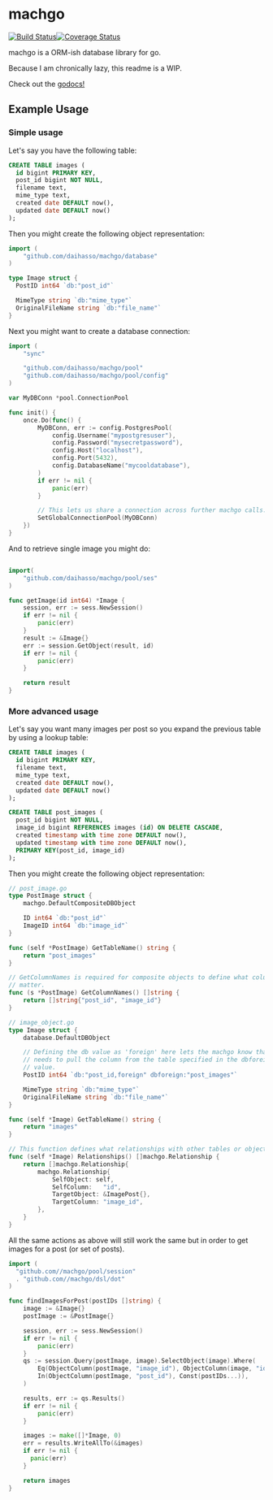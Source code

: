 # machgo
[![Build Status](https://travis-ci.com/daihasso/machgo.svg?branch=master)](https://travis-ci.com/daihasso/machgo)[![Coverage Status](https://coveralls.io/repos/github/daihasso/machgo/badge.svg?branch=master)](https://coveralls.io/github/daihasso/machgo?branch=master)

machgo is a ORM-ish database library for go.

Because I am chronically lazy, this readme is a WIP.

Check out the [godocs!](https://godoc.org/github.com/daihasso/machgo)

## Example Usage
### Simple usage

Let's say you have the following table:
``` sql
CREATE TABLE images (
  id bigint PRIMARY KEY,
  post_id bigint NOT NULL,
  filename text,
  mime_type text,
  created date DEFAULT now(),
  updated date DEFAULT now()
);
```

Then you might create the following object representation:
``` go
import (
    "github.com/daihasso/machgo/database"
)

type Image struct {
  PostID int64 `db:"post_id"`

  MimeType string `db:"mime_type"`
  OriginalFileName string `db:"file_name"`
}
```

Next you might want to create a database connection:
``` go
import (
    "sync"

    "github.com/daihasso/machgo/pool"
    "github.com/daihasso/machgo/pool/config"
)

var MyDBConn *pool.ConnectionPool

func init() {
    once.Do(func() {
        MyDBConn, err := config.PostgresPool(
            config.Username("mypostgresuser"),
            config.Password("mysecretpassword"),
            config.Host("localhost"),
            config.Port(5432),
            config.DatabaseName("mycooldatabase"),
        )
        if err != nil {
            panic(err)
        }

        // This lets us share a connection across further machgo calls.
        SetGlobalConnectionPool(MyDBConn)
    })
}
```

And to retrieve single image you might do:
``` go

import(
    "github.com/daihasso/machgo/pool/ses"
)

func getImage(id int64) *Image {
    session, err := sess.NewSession()
    if err != nil {
        panic(err)
    }
    result := &Image{}
    err := session.GetObject(result, id)
    if err != nil {
        panic(err)
    }

    return result
}
```

### More advanced usage
Let's say you want many images per post so you expand the previous table by
using a lookup table:
``` sql
CREATE TABLE images (
  id bigint PRIMARY KEY,
  filename text,
  mime_type text,
  created date DEFAULT now(),
  updated date DEFAULT now()
);

CREATE TABLE post_images (
  post_id bigint NOT NULL,
  image_id bigint REFERENCES images (id) ON DELETE CASCADE,
  created timestamp with time zone DEFAULT now(),
  updated timestamp with time zone DEFAULT now(),
  PRIMARY KEY(post_id, image_id)
);
```

Then you might create the following object representation:
``` go
// post_image.go
type PostImage struct {
    machgo.DefaultCompositeDBObject

    ID int64 `db:"post_id"`
    ImageID int64 `db:"image_id"`
}

func (self *PostImage) GetTableName() string {
    return "post_images"
}

// GetColumnNames is required for composite objects to define what columns
// matter.
func (s *PostImage) GetColumnNames() []string {
    return []string{"post_id", "image_id"}
}

// image_object.go
type Image struct {
    database.DefaultDBObject

    // Defining the db value as 'foreign' here lets the machgo know that it
    // needs to pull the column from the table specified in the dbforeign tag
    // value.
    PostID int64 `db:"post_id,foreign" dbforeign:"post_images"`

    MimeType string `db:"mime_type"`
    OriginalFileName string `db:"file_name"`
}

func (self *Image) GetTableName() string {
    return "images"
}

// This function defines what relationships with other tables or objects
func (self *Image) Relationships() []machgo.Relationship {
    return []machgo.Relationship{
        machgo.Relationship{
            SelfObject: self,
            SelfColumn:   "id",
            TargetObject: &ImagePost{},
            TargetColumn: "image_id",
        },
    }
}
```

All the same actions as above will still work the same but in order to get
images for a post (or set of posts).
``` go
import (
  "github.com//machgo/pool/session"
  . "github.com//machgo/dsl/dot"
)

func findImagesForPost(postIDs []string) {
    image := &Image{}
    postImage := &PostImage{}

    session, err := sess.NewSession()
    if err != nil {
        panic(err)
    }
    qs := session.Query(postImage, image).SelectObject(image).Where(
        Eq(ObjectColumn(postImage, "image_id"), ObjectColumn(image, "id")),
        In(ObjectColumn(postImage, "post_id"), Const(postIDs...)),
    )

    results, err := qs.Results()
    if err != nil {
        panic(err)
    }

    images := make([]*Image, 0)
    err = results.WriteAllTo(&images)
    if err != nil {
      panic(err)
    }

    return images
}
```
